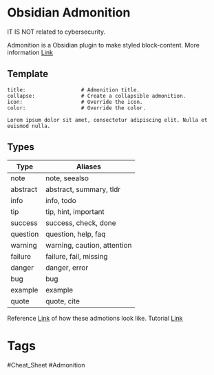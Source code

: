 # Obsidian Admonition
IT IS NOT related to cybersecurity. 

Admonition is a Obsidian plugin to make styled block-content. 
More information [Link](https://github.com/valentine195/obsidian-admonition)

## Template
```ad-<type> # Admonition type.
title:                  # Admonition title.
collapse:               # Create a collapsible admonition.
icon:                   # Override the icon.
color:                  # Override the color.

Lorem ipsum dolor sit amet, consectetur adipiscing elit. Nulla et euismod nulla.

```

## Types
| **Type** | **Aliases** |
| --- | --- | 
| note | note, seealso |
| abstract | abstract, summary, tldr |
| info | info, todo |
| tip | tip, hint, important |
| success | success, check, done |
| question| question, help, faq |
| warning | warning, caution, attention |
| failure | failure, fail, missing |
| danger | danger, error |
| bug | bug |
| example | example |
| quote | quote, cite |

Reference [Link](https://squidfunk.github.io/mkdocs-material/reference/admonitions/#custom-admonitions) of how these admotions look like.
Tutorial [Link](https://youtu.be/TqYQ0kA1yAo)

# Tags
#Cheat_Sheet #Admonition
